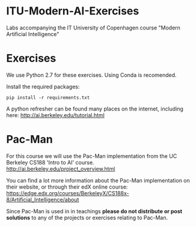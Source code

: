 # ITU-Modern-AI-Exercises
Labs accompanying the IT University of Copenhagen course "Modern Artificial Intelligence" 


# Exercises 

We use Python 2.7 for these exercises.
Using Conda is recomended.



Install the required packages:

    pip install -r requirements.txt


A python refresher can be found many places on the internet, including here: http://ai.berkeley.edu/tutorial.html

# Pac-Man
For this course we will use the Pac-Man implementation from the UC Berkeley CS188 'Intro to AI' course. http://ai.berkeley.edu/project_overview.html

You can find a lot more information about the Pac-Man implementation on their website, or through their edX online course: https://edge.edx.org/courses/BerkeleyX/CS188x-8/Artificial_Intelligence/about

Since Pac-Man is used in in teachings **please do not distribute or post solutions** to any of the projects or exercises relating to Pac-Man.



